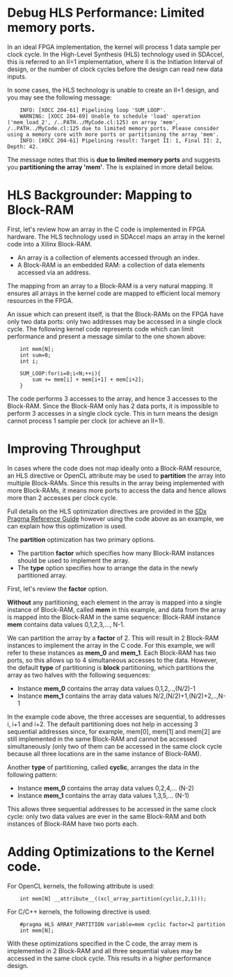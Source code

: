 # Debug HLS Performance: Limited memory ports.

In an ideal FPGA implementation, the kernel will process 1 data sample per clock cycle. In the High-Level Synthesis (HLS) technology used in SDAccel, this is referred to an II=1 implementation, where II is the Initiation Interval of design, or the number of clock cycles before the design can read new data inputs.

In some cases, the HLS technology is unable to create an II=1 design, and you may see the following message:

```
	INFO: [XOCC 204-61] Pipelining loop 'SUM_LOOP'.
	WARNING: [XOCC 204-69] Unable to schedule 'load' operation ('mem_load_2', /..PATH../MyCode.cl:125) on array 'mem', /..PATH../MyCode.cl:125 due to limited memory ports. Please consider using a memory core with more ports or partitioning the array 'mem'.
	INFO: [XOCC 204-61] Pipelining result: Target II: 1, Final II: 2, Depth: 42.
```
The message notes that this is **due to limited memory ports** and suggests you **partitioning the array 'mem'**. The is explained in more detail below.

# HLS Backgrounder: Mapping to Block-RAM

First, let's review how an array in the C code is implemented in FPGA hardware. The HLS technology used in SDAccel maps an array in the kernel code into a Xilinx Block-RAM.
  
- An array is a collection of elements accessed through an index.
- A Block-RAM is an embedded RAM: a collection of data elements accessed via an address. 

The mapping from an array to a Block-RAM is a very natural mapping. It ensures all arrays in the kernel code are mapped to efficient local memory resources in the FPGA.  

An issue which can present itself, is that the Block-RAMs on the FPGA have only two data ports: only two addresses may be accessed in a single clock cycle. The following kernel code represents code which can limit performance and present a message similar to the one shown above:

```
	int mem[N];
	int sum=0;
	int i;

	SUM_LOOP:for(i=0;i<N;++i){
		sum += mem[i] + mem[i+1] + mem[i+2];
	}
```

The code  performs 3 accesses to the array, and hence 3 accesses to the Block-RAM. Since the Block-RAM only has 2 data ports, it is impossible to perform 3 accesses in a single clock cycle. This in turn means the design cannot process 1 sample per clock (or achieve an II=1). 

# Improving Throughput

In cases where the code does not map ideally onto a Block-RAM resource, an HLS directive or OpenCL attribute may be used to **partition** the array into multiple Block-RAMs. Since this results in the array being implemented with more Block-RAMs, it means more ports to access the data and hence allows more than 2 accesses per clock cycle. 

Full details on the HLS optimization directives are provided in the [SDx Pragma Reference Guide][pragma_ref_guide] however using the code above as an example, we can explain how this optimization is used. 

The **partition** optimization has two primary options. 

- The partition **factor** which specifies how many Block-RAM instances should be used to implement the array. 
- The **type** option specifies how to arrange the data in the newly partitioned array. 

First, let's review the **factor** option. 

**Without** any partitioning, each element in the array is mapped into a single instance of Block-RAM, called **mem** in this example, and data from the array is mapped into the Block-RAM in the same sequence: Block-RAM instance **mem** contains data values 0,1,2,3,..., N-1.

We can partition the array by a **factor** of 2. This will result in 2 Block-RAM instances to implement the array in the C code. For this example, we will refer to these instances as **mem_0** and **mem_1**. Each Block-RAM has two ports, so this allows up to 4 simultaneous accesses to the data. However, the default **type** of partitioning is **block** partitioning, which partitions the array as two halves with the following sequences: 

- Instance **mem_0** contains the array data values  0,1,2,..,(N/2)-1 
- Instance **mem_1** contains the array data values  N/2,(N/2)+1,(N/2)+2,..,N-1
 
In the example code above, the three accesses are sequential, to addresses i, i+1 and i+2. The default partitioning does not help in accessing 3 sequential addresses since, for example, mem[0], mem[1] and mem[2] are still implemented in the same Block-RAM and cannot be accessed simultaneously (only two of them can be accessed in the same clock cycle because all three locations are in the same instance of Block-RAM). 

Another **type** of partitioning, called **cyclic**, arranges the data in the following pattern: 
- Instance **mem_0** contains the array data values 0,2,4,... (N-2)
- Instance **mem_1** contains the array data values 1,3,5,... (N-1)

This allows three sequential addresses to be accessed in the same clock cycle: only two data values are ever in the same Block-RAM and both instances of Block-RAM have two ports each.

# Adding Optimizations to the Kernel code.

For OpenCL kernels, the following attribute is used:

```
	int mem[N] __attribute__((xcl_array_partition(cyclic,2,1)));
```

For C/C++ kernels, the following directive is used:

```
	#pragma HLS ARRAY_PARTITION variable=mem cyclic factor=2 partition
	int mem[N];
```
With these optimizations specified in the C code, the array mem is implemented in 2 Block-RAM and all three sequential values may be accessed in the same clock cycle. This results in a higher performance design. 

[pragma_ref_guide]: https://www.xilinx.com/support/documentation/sw_manuals/xilinx2017_1/ug1253-sdx-pragma-reference.pdf


